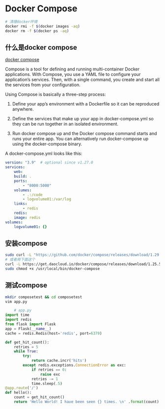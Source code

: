 # Docker Compose
```bash
# 清理docker环境
docker rmi -f $(docker images -aq)
docker rm -f $(docker ps -aq)
```
## 什么是docker compose
[docker compose](https://docs.docker.com/compose/)

Compose is a tool for defining and running multi-container Docker applications. 
With Compose, you use a YAML file to configure your application’s services. 
Then, with a single command, you create and start all the services from your configuration. 

Using Compose is basically a three-step process:

1. Define your app’s environment with a Dockerfile so it can be reproduced anywhere.

2. Define the services that make up your app in docker-compose.yml so they can be run together in an isolated environment.

3. Run docker compose up and the Docker compose command starts and runs your entire app. You can alternatively run docker-compose up using the docker-compose binary.

A docker-compose.yml looks like this:
```yaml
version: "3.9"  # optional since v1.27.0
services:
	web:
	build: .
	ports:
		- "8000:5000"
	volumes:
		- .:/code
		- logvolume01:/var/log
	links:
		- redis
	redis:
	image: redis
volumes:
	logvolume01: {}
```
## 安装compose
```bash
sudo curl -L "https://github.com/docker/compose/releases/download/1.29.2/docker-compose-$(uname -s)-$(uname -m)" -o /usr/local/bin/docker-compose # 速度很慢
# 或者用下面这个
curl -L https://get.daocloud.io/docker/compose/releases/download/1.25.5/docker-compose-`uname -s`-`uname -m` > /usr/local/bin/docker-compose
sudo chmod +x /usr/local/bin/docker-compose
```

## 测试compose
```bash
mkdir composetest && cd composetest
vim app.py

```

```python
	# app.py
import time 
import redis
from flask import Flask
app = Flask(__name__)
cache = redis.Redis(host='redis', port=6379)

def get_hit_count():
	retries = 5
	while True:
		try:
			return cache.incr('hits')
		except redis.exceptions.ConnectionError as exc:
			if retries == 0:
				raise exc
			retries -= 1
			time.sleep(.5)
@app.route('/')
def hello():
	count = get_hit_count()
	return 'Hello World! I have been seen {} times. \n' .format(count)
```